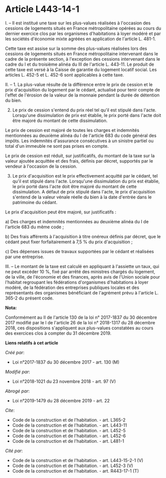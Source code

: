 # Article L443-14-1

I. – Il est institué une taxe sur les plus-values réalisées à l'occasion des cessions de logements situés en France
métropolitaine opérées au cours du dernier exercice clos par les organismes d'habitations à loyer modéré et par les sociétés
d'économie mixte agréées en application de l'article L. 481-1. 

Cette taxe est assise sur la somme des plus-values réalisées lors des cessions de logements situés en France métropolitaine
intervenant dans le cadre de la présente section, à l'exception des cessions intervenant dans le cadre du I et du troisième
alinéa du III de l'article L. 443-11. Le produit de cette taxe est versé à la Caisse de garantie du logement locatif social.
Les articles L. 452-5 et L. 452-6 sont applicables à cette taxe. 

II. – 1. La plus-value résulte de la différence entre le prix de cession et le prix d'acquisition du logement par le cédant,
actualisé pour tenir compte de l'effet de l'érosion de la valeur de la monnaie pendant la durée de détention du bien. 

2. Le prix de cession s'entend du prix réel tel qu'il est stipulé dans l'acte. Lorsqu'une dissimulation de prix est établie,
le prix porté dans l'acte doit être majoré du montant de cette dissimulation. 

Le prix de cession est majoré de toutes les charges et indemnités mentionnées au deuxième alinéa du I de l'article 683 du
code général des impôts. Les indemnités d'assurance consécutives à un sinistre partiel ou total d'un immeuble ne sont pas
prises en compte. 

Le prix de cession est réduit, sur justificatifs, du montant de la taxe sur la valeur ajoutée acquittée et des frais, définis
par décret, supportés par le vendeur à l'occasion de la cession. 

3. Le prix d'acquisition est le prix effectivement acquitté par le cédant, tel qu'il est stipulé dans l'acte. Lorsqu'une
dissimulation du prix est établie, le prix porté dans l'acte doit être majoré du montant de cette dissimulation. A défaut de
prix stipulé dans l'acte, le prix d'acquisition s'entend de la valeur vénale réelle du bien à la date d'entrée dans le
patrimoine du cédant. 

Le prix d'acquisition peut être majoré, sur justificatifs : 

a) Des charges et indemnités mentionnées au deuxième alinéa du I de l'article 683 du même code ; 

b) Des frais afférents à l'acquisition à titre onéreux définis par décret, que le cédant peut fixer forfaitairement à 7,5 %
du prix d'acquisition ; 

c) Des dépenses issues de travaux supportées par le cédant et réalisées par une entreprise. 

III. – Le montant de la taxe est calculé en appliquant à l'assiette un taux, qui ne peut excéder 10 %, fixé par arrêté des
ministres chargés du logement, de la ville, de l'économie et des finances, après avis de l'Union sociale pour l'habitat
regroupant les fédérations d'organismes d'habitations à loyer modéré, de la fédération des entreprises publiques locales et
des représentants des organismes bénéficiant de l'agrément prévu à l'article L. 365-2 du présent code.

**Nota:**

Conformément au II de l'article 130 de la loi n° 2017-1837 du 30 décembre 2017 modifié par le I de l'article 26 de la loi n°
2018-1317 du 28 décembre 2018, ces dispositions s'appliquent aux plus-values constatées au cours des exercices clos à compter
du 31 décembre 2019.

**Liens relatifs à cet article**

_Créé par_:

  - Loi n°2017-1837 du 30 décembre 2017 - art. 130 (M)

_Modifié par_:

  - Loi n°2018-1021 du 23 novembre 2018 - art. 97 (V)

_Abrogé par_:

  - Loi n°2019-1479 du 28 décembre 2019 - art. 22

_Cite_:

  - Code de la construction et de l'habitation. - art. L365-2
  - Code de la construction et de l'habitation. - art. L443-11
  - Code de la construction et de l'habitation. - art. L452-5
  - Code de la construction et de l'habitation. - art. L452-6
  - Code de la construction et de l'habitation. - art. L481-1

_Cité par_:

  - Code de la construction et de l'habitation. - art. L443-15-2-1 (V)
  - Code de la construction et de l'habitation. - art. L452-3 (V)
  - Code de la construction et de l'habitation. - art. R443-17-1 (T)
